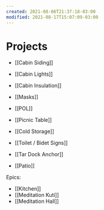 ```yaml
---
created: 2021-08-06T21:37:18-03:00
modified: 2021-08-17T15:07:09-03:00
---
```


# Projects

- [[Cabin Siding]]
- [[Cabin Lights]]
- [[Cabin Insulation]]

- [[Masks]]
- [[POL]]
- [[Picnic Table]]
- [[Cold Storage]]
- [[Toilet / Bidet Signs]]
- [[Tar Dock Anchor]]
- [[Patio]]

Epics:

- [[Kitchen]]
- [[Meditation Kuti]]
- [[Meditation Hall]]
